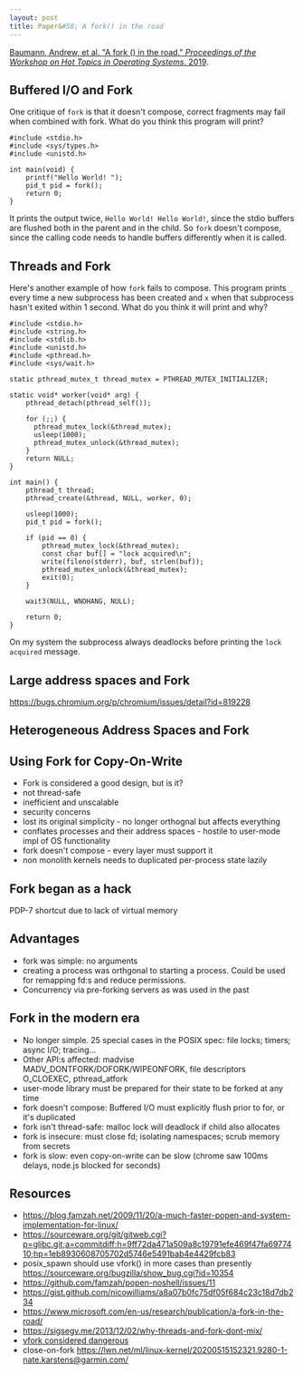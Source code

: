 ```yaml
---
layout: post
title: Paper&#58; A fork() in the road
---
```




[Baumann, Andrew, et al. "A fork () in the road." *Proceedings of the Workshop on Hot Topics in Operating Systems*. 2019](https://www.microsoft.com/en-us/research/uploads/prod/2019/04/fork-hotos19.pdf).



## Buffered I/O and Fork

One critique of `fork` is that it doesn't compose, correct fragments may fail when combined with fork. What do you think this program will print?

```
#include <stdio.h>
#include <sys/types.h>
#include <unistd.h>

int main(void) {
    printf("Hello World! ");
    pid_t pid = fork();
    return 0;
}
```

It prints the output twice, `Hello World! Hello World!`, since the stdio buffers are flushed both in the parent and in the child. So `fork` doesn't compose, since the calling code needs to handle buffers differently when it is called.

## Threads and Fork

Here's another example of how `fork` fails to compose. This program prints `_` every time a new subprocess has been created and `x` when that subprocess hasn't exited within 1 second. What do you think it will print and why?

```
#include <stdio.h>
#include <string.h>
#include <stdlib.h>
#include <unistd.h>
#include <pthread.h>
#include <sys/wait.h>

static pthread_mutex_t thread_mutex = PTHREAD_MUTEX_INITIALIZER;

static void* worker(void* arg) {
    pthread_detach(pthread_self());

    for (;;) {
      pthread_mutex_lock(&thread_mutex);
      usleep(1000);
      pthread_mutex_unlock(&thread_mutex);
    }
    return NULL;
}

int main() {
    pthread_t thread;
    pthread_create(&thread, NULL, worker, 0);

    usleep(1000);
    pid_t pid = fork();

    if (pid == 0) {
        pthread_mutex_lock(&thread_mutex);
        const char buf[] = "lock acquired\n";
        write(fileno(stderr), buf, strlen(buf));
        pthread_mutex_unlock(&thread_mutex);
        exit(0);
    }

    wait3(NULL, WNOHANG, NULL);

    return 0;
}
```

On my system the subprocess always deadlocks before printing the `lock acquired` message.

## Large address spaces and Fork

https://bugs.chromium.org/p/chromium/issues/detail?id=819228

## Heterogeneous Address Spaces and Fork



## Using Fork for Copy-On-Write







* Fork is considered a good design, but is it?
* not thread-safe
* inefficient and unscalable
* security concerns
* lost its original simplicity - no longer orthognal but affects everything
* conflates processes and their address spaces - hostile to user-mode impl of OS functionality
* fork doesn't compose - every layer must support it
* non monolith kernels needs to duplicated per-process state lazily
## Fork began as a hack
PDP-7 shortcut due to lack of virtual memory

## Advantages
* fork was simple: no arguments
* creating a process was orthgonal to starting a process. Could be used for remapping fd:s and reduce permissions.
* Concurrency via pre-forking servers as was used in the past

## Fork in the modern era
* No longer simple. 25 special cases in the POSIX spec: file locks; timers; async I/O; tracing...
* Other API:s affected: madvise MADV_DONTFORK/DOFORK/WIPEONFORK, file descriptors O_CLOEXEC, pthread_atfork
* user-mode  library must be prepared for their state to be forked at any time
* fork doesn't compose: Buffered I/O must explicitly flush prior to for, or it's duplicated
* fork isn't thread-safe: malloc lock will deadlock if child also allocates
* fork is insecure: must close fd; isolating namespaces; scrub memory from secrets
* fork is slow: even copy-on-write can be slow (chrome saw 100ms delays, node.js blocked for seconds)
## Resources

* https://blog.famzah.net/2009/11/20/a-much-faster-popen-and-system-implementation-for-linux/
* https://sourceware.org/git/gitweb.cgi?p=glibc.git;a=commitdiff;h=9ff72da471a509a8c19791efe469f47fa6977410;hp=1eb8930608705702d5746e5491bab4e4429fcb83
* posix_spawn should use vfork() in more cases than presently https://sourceware.org/bugzilla/show_bug.cgi?id=10354
* https://github.com/famzah/popen-noshell/issues/11
* https://gist.github.com/nicowilliams/a8a07b0fc75df05f684c23c18d7db234
* https://www.microsoft.com/en-us/research/publication/a-fork-in-the-road/
* https://sigsegv.me/2013/12/02/why-threads-and-fork-dont-mix/
* [vfork considered dangerous](http://ewontfix.com/7/)
* close-on-fork https://lwn.net/ml/linux-kernel/20200515152321.9280-1-nate.karstens@garmin.com/